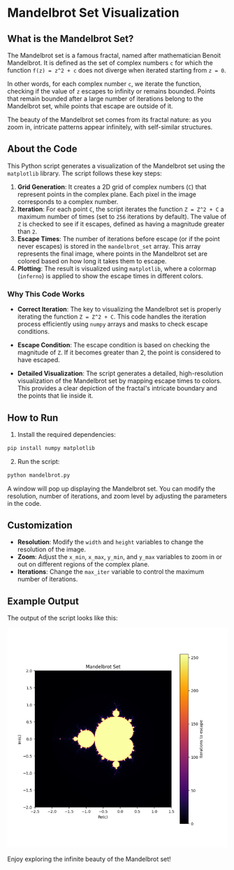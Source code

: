 # Mandelbrot Set Visualization

## What is the Mandelbrot Set?

The Mandelbrot set is a famous fractal, named after mathematician Benoit Mandelbrot. It is defined as the set of complex numbers `c` for which the function `f(z) = z^2 + c` does not diverge when iterated starting from `z = 0`.

In other words, for each complex number `c`, we iterate the function, checking if the value of `z` escapes to infinity or remains bounded. Points that remain bounded after a large number of iterations belong to the Mandelbrot set, while points that escape are outside of it.

The beauty of the Mandelbrot set comes from its fractal nature: as you zoom in, intricate patterns appear infinitely, with self-similar structures.

## About the Code

This Python script generates a visualization of the Mandelbrot set using the `matplotlib` library. The script follows these key steps:

1. **Grid Generation**: It creates a 2D grid of complex numbers (`C`) that represent points in the complex plane. Each pixel in the image corresponds to a complex number.
2. **Iteration**: For each point `C`, the script iterates the function `Z = Z^2 + C` a maximum number of times (set to `256` iterations by default). The value of `Z` is checked to see if it escapes, defined as having a magnitude greater than `2`.
3. **Escape Times**: The number of iterations before escape (or if the point never escapes) is stored in the `mandelbrot_set` array. This array represents the final image, where points in the Mandelbrot set are colored based on how long it takes them to escape.
4. **Plotting**: The result is visualized using `matplotlib`, where a colormap (`inferno`) is applied to show the escape times in different colors.

### Why This Code Works

- **Correct Iteration**: The key to visualizing the Mandelbrot set is properly iterating the function `Z = Z^2 + C`. This code handles the iteration process efficiently using `numpy` arrays and masks to check escape conditions.

- **Escape Condition**: The escape condition is based on checking the magnitude of `Z`. If it becomes greater than 2, the point is considered to have escaped.

- **Detailed Visualization**: The script generates a detailed, high-resolution visualization of the Mandelbrot set by mapping escape times to colors. This provides a clear depiction of the fractal's intricate boundary and the points that lie inside it.

## How to Run

1. Install the required dependencies:
```bash
pip install numpy matplotlib
```

2. Run the script:
```bash
python mandelbrot.py
```

A window will pop up displaying the Mandelbrot set. You can modify the resolution, number of iterations, and zoom level by adjusting the parameters in the code.

## Customization

- **Resolution**: Modify the `width` and `height` variables to change the resolution of the image.
- **Zoom**: Adjust the `x_min`, `x_max`, `y_min`, and `y_max` variables to zoom in or out on different regions of the complex plane.
- **Iterations**: Change the `max_iter` variable to control the maximum number of iterations.

## Example Output

The output of the script looks like this:

![Mandelbrot Set Visualization](output_example.png)

Enjoy exploring the infinite beauty of the Mandelbrot set!

